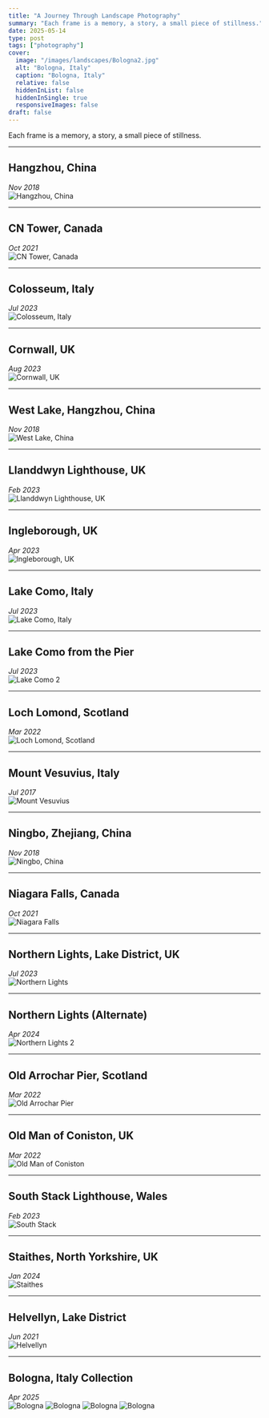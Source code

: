 ```yaml
---
title: "A Journey Through Landscape Photography"
summary: "Each frame is a memory, a story, a small piece of stillness."
date: 2025-05-14
type: post
tags: ["photography"]
cover:
  image: "/images/landscapes/Bologna2.jpg"
  alt: "Bologna, Italy"
  caption: "Bologna, Italy"
  relative: false
  hiddenInList: false
  hiddenInSingle: true
  responsiveImages: false
draft: false
---
```


Each frame is a memory, a story, a small piece of stillness.

---

## Hangzhou, China  
_Nov 2018_  
![Hangzhou, China](/images/landscapes/Hangzhou.jpg)

---

## CN Tower, Canada  
_Oct 2021_  
![CN Tower, Canada](/images/landscapes/CN-Tower.jpg)

---

## Colosseum, Italy  
_Jul 2023_  
![Colosseum, Italy](/images/landscapes/Colosseum.jpg)

---

## Cornwall, UK  
_Aug 2023_  
![Cornwall, UK](/images/landscapes/Cornwall.jpg)

---

## West Lake, Hangzhou, China  
_Nov 2018_  
![West Lake, China](/images/landscapes/Hangzhou2.jpg)

---

## Llanddwyn Lighthouse, UK  
_Feb 2023_  
![Llanddwyn Lighthouse, UK](/images/landscapes/Llanddwyn-Lighthouse.jpg)

---

## Ingleborough, UK  
_Apr 2023_  
![Ingleborough, UK](/images/landscapes/Ingleborough.jpg)

---

## Lake Como, Italy  
_Jul 2023_  
![Lake Como, Italy](/images/landscapes/LakeComo.jpg)

---

## Lake Como from the Pier  
_Jul 2023_  
![Lake Como 2](/images/landscapes/LakeComo2.jpg)

---

## Loch Lomond, Scotland  
_Mar 2022_  
![Loch Lomond, Scotland](/images/landscapes/LochLomond.jpg)

---

## Mount Vesuvius, Italy  
_Jul 2017_  
![Mount Vesuvius](/images/landscapes/Mount-Vesuvius.jpg)

---

## Ningbo, Zhejiang, China  
_Nov 2018_  
![Ningbo, China](/images/landscapes/Ningbo-Zhejiang.jpg)

---

## Niagara Falls, Canada  
_Oct 2021_  
![Niagara Falls](/images/landscapes/Niagara-Falls.jpg)

---

## Northern Lights, Lake District, UK  
_Jul 2023_  
![Northern Lights](/images/landscapes/Northern-Lights-Lake-District.jpg)

---

## Northern Lights (Alternate)  
_Apr 2024_  
![Northern Lights 2](/images/landscapes/Northern-Lights-Lake-District3.jpg)

---

## Old Arrochar Pier, Scotland  
_Mar 2022_  
![Old Arrochar Pier](/images/landscapes/Old-Arrochar-Pier-Scotland.jpg)

---

## Old Man of Coniston, UK  
_Mar 2022_  
![Old Man of Coniston](/images/landscapes/Old-Man-of-Coniston.jpg)

---

## South Stack Lighthouse, Wales  
_Feb 2023_  
![South Stack](/images/landscapes/South-Stack-Wales.jpg)

---

## Staithes, North Yorkshire, UK  
_Jan 2024_  
![Staithes](/images/landscapes/Staithes.jpg)

---

## Helvellyn, Lake District  
_Jun 2021_  
![Helvellyn](/images/landscapes/Lake-District.jpg)

---

## Bologna, Italy Collection  
_Apr 2025_  
![Bologna](/images/landscapes/Bologna1.jpg)
![Bologna](/images/landscapes/Bologna2.jpg)
![Bologna](/images/landscapes/Bologna3.jpg)
![Bologna](/images/landscapes/Bologna4.jpg)